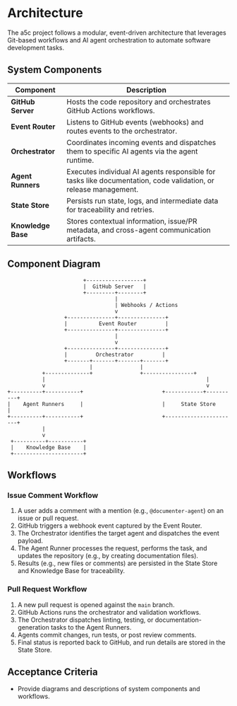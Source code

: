 # Architecture

The a5c project follows a modular, event-driven architecture that leverages Git-based workflows and AI agent orchestration to automate software development tasks.

## System Components

| Component          | Description                                                             |
|--------------------|-------------------------------------------------------------------------|
| **GitHub Server**  | Hosts the code repository and orchestrates GitHub Actions workflows.    |
| **Event Router**   | Listens to GitHub events (webhooks) and routes events to the orchestrator. |
| **Orchestrator**   | Coordinates incoming events and dispatches them to specific AI agents via the agent runtime. |
| **Agent Runners**  | Executes individual AI agents responsible for tasks like documentation, code validation, or release management. |
| **State Store**    | Persists run state, logs, and intermediate data for traceability and retries. |
| **Knowledge Base** | Stores contextual information, issue/PR metadata, and cross-agent communication artifacts. |

## Component Diagram

```text
                        +------------------+
                        |  GitHub Server   |
                        +---------+--------+
                                  |
                                  | Webhooks / Actions
                                  v
                  +---------------+---------------+
                  |          Event Router         |
                  +---------------+---------------+
                                  |
                                  v
                  +---------------+---------------+
                  |         Orchestrator         |
                  +-------+-------+-------+-------+
                          |               |
           +--------------+               +----------------+
           |                                                   |
           v                                                   v
+----------+-----------+                         +------------+----------+
|    Agent Runners     |                         |     State Store       |
+----------+-----------+                         +-----------------------+
           |
           v
 +----------+-----------+
 |    Knowledge Base    |
 +----------------------+
```

## Workflows

### Issue Comment Workflow

1. A user adds a comment with a mention (e.g., `@documenter-agent`) on an issue or pull request.
2. GitHub triggers a webhook event captured by the Event Router.
3. The Orchestrator identifies the target agent and dispatches the event payload.
4. The Agent Runner processes the request, performs the task, and updates the repository (e.g., by creating documentation files).
5. Results (e.g., new files or comments) are persisted in the State Store and Knowledge Base for traceability.

### Pull Request Workflow

1. A new pull request is opened against the `main` branch.
2. GitHub Actions runs the orchestrator and validation workflows.
3. The Orchestrator dispatches linting, testing, or documentation-generation tasks to the Agent Runners.
4. Agents commit changes, run tests, or post review comments.
5. Final status is reported back to GitHub, and run details are stored in the State Store.

## Acceptance Criteria

- Provide diagrams and descriptions of system components and workflows.

